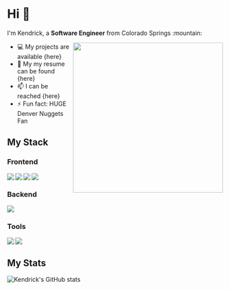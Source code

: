 <h1> Hi 👋</h1>
<p>I'm Kendrick, a <b>Software Engineer</b> from Colorado Springs :mountain: </p>
<img align="right" width="350" height="350" src="https://www.hugp.com/research/assets/img/gif/pc.gif">
<ul>
 <li>💻 My projects are available {here}</li>
 <li>📄 My my resume can be found {here}</li>
 <li>📫 I can be reached {here}</li>
 <li>⚡ Fun fact: HUGE Denver Nuggets Fan</li>
</ul>
<h2>My Stack</h2>
<h3>Frontend</h3>
<img align="left" src="https://img.icons8.com/color/48/000000/html-5.png"/>
<img align="left" src="https://img.icons8.com/color/48/000000/css3.png"/>
<img align="left" src="https://img.icons8.com/color/48/000000/javascript.png"/>
<img src="https://img.icons8.com/color/48/000000/react-native.png"/>
<h3>Backend</h3>
<img src="https://img.icons8.com/color/48/000000/nodejs.png"/>
<h3>Tools</h3>
<img align="left" src="https://img.icons8.com/color/48/000000/git.png"/>
<img align="left" src="https://img.icons8.com/color/50/000000/npm.png"/><br/>

<h2>My Stats</h2>

![Kendrick's GitHub stats](https://github-readme-stats.vercel.app/api?username=kendrick-keits&theme=cobalt&show_icons=true)

<!--
**kendrick-keits/kendrick-keits** is a ✨ _special_ ✨ repository because its `README.md` (this file) appears on your GitHub profile.

Here are some ideas to get you started:

- 🔭 I’m currently working on ...
- 🌱 I’m currently learning ...
- 👯 I’m looking to collaborate on ...
- 🤔 I’m looking for help with ...
- 💬 Ask me about ...
- 📫 How to reach me: ...
- 😄 Pronouns: ...
- ⚡ Fun fact: ...
-->
